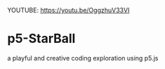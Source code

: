 YOUTUBE: https://youtu.be/OggzhuV33VI

# p5-StarBall
a playful and creative coding exploration using p5.js
